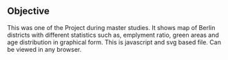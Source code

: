 Objective
---------

This was one of the Project during master studies. It shows map of Berlin districts with different statistics such as, emplyment ratio, green areas and age distribution in graphical form. This is javascript and svg based file. Can be viewed in any browser.
